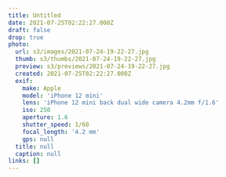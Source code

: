 ```yaml
---
title: Untitled
date: 2021-07-25T02:22:27.000Z
draft: false
drop: true
photo:
  url: s3/images/2021-07-24-19-22-27.jpg
  thumb: s3/thumbs/2021-07-24-19-22-27.jpg
  preview: s3/previews/2021-07-24-19-22-27.jpg
  created: 2021-07-25T02:22:27.000Z
  exif:
    make: Apple
    model: 'iPhone 12 mini'
    lens: 'iPhone 12 mini back dual wide camera 4.2mm f/1.6'
    iso: 250
    aperture: 1.6
    shutter_speed: 1/60
    focal_length: '4.2 mm'
    gps: null
  title: null
  caption: null
links: []
---
```

